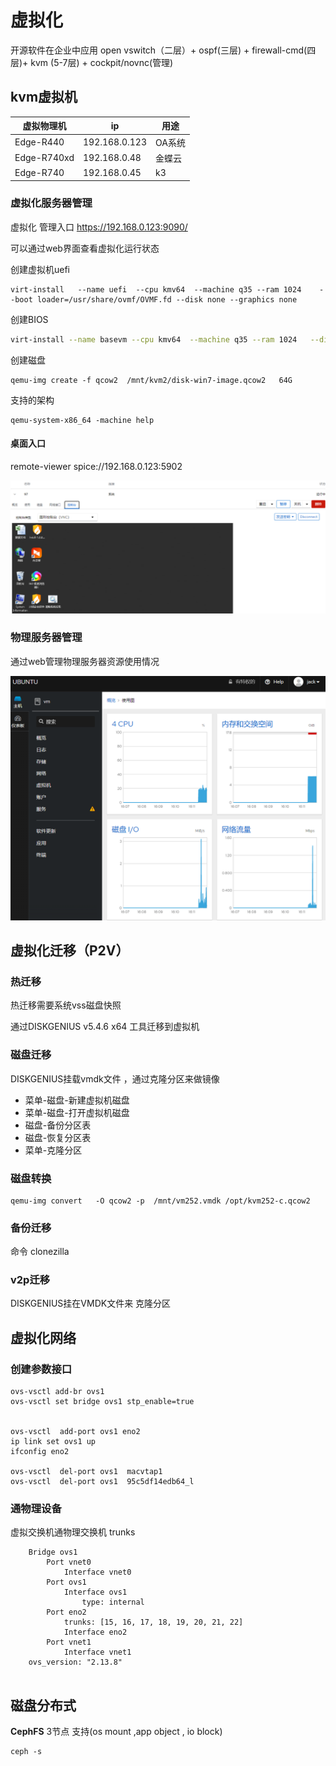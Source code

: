 # 虚拟化

开源软件在企业中应用 open vswitch（二层）+ ospf(三层) + firewall-cmd(四层)+ kvm (5-7层) + cockpit/novnc(管理)

## kvm虚拟机

| 虚拟物理机  | ip            | 用途       |
| ----------- | ------------- | ---------- |
| Edge-R440   | 192.168.0.123 | OA系统     |
| Edge-R740xd | 192.168.0.48 | 金蝶云     |
| Edge-R740 | 192.168.0.45 | k3     |



### 虚拟化服务器管理

虚拟化 管理入口 https://192.168.0.123:9090/   

可以通过web界面查看虚拟化运行状态

创建虚拟机uefi

```shell
virt-install   --name uefi  --cpu kmv64  --machine q35 --ram 1024    --boot loader=/usr/share/ovmf/OVMF.fd --disk none --graphics none  

```
创建BIOS

```bash
virt-install --name basevm --cpu kmv64  --machine q35 --ram 1024   --disk none --graphics none    --pxe
```

创建磁盘

```
qemu-img create -f qcow2  /mnt/kvm2/disk-win7-image.qcow2   64G 
```



支持的架构

```
qemu-system-x86_64 -machine help
```





#### 桌面入口

remote-viewer spice://192.168.0.123:5902



![](./imgs/kvm管理2.png)



### 物理服务器管理

通过web管理物理服务器资源使用情况

![](./imgs/kvm管理.png)











## 虚拟化迁移（P2V）



### 热迁移

热迁移需要系统vss磁盘快照

通过DISKGENIUS v5.4.6 x64 工具迁移到虚拟机

### 磁盘迁移

DISKGENIUS挂载vmdk文件 ，通过克隆分区来做镜像

* 菜单-磁盘-新建虚拟机磁盘
* 菜单-磁盘-打开虚拟机磁盘
* 磁盘-备份分区表
* 磁盘-恢复分区表
* 菜单-克隆分区

### 磁盘转换

```
qemu-img convert   -O qcow2 -p  /mnt/vm252.vmdk /opt/kvm252-c.qcow2
```



### 备份迁移

命令 clonezilla

### v2p迁移

DISKGENIUS挂在VMDK文件来 克隆分区



 

## 虚拟化网络



### 创建参数接口

```
ovs-vsctl add-br ovs1
ovs-vsctl set bridge ovs1 stp_enable=true


ovs-vsctl  add-port ovs1 eno2
ip link set ovs1 up
ifconfig eno2

ovs-vsctl  del-port ovs1  macvtap1
ovs-vsctl  del-port ovs1  95c5df14edb64_l
```



### 通物理设备 

虚拟交换机通物理交换机 trunks

```
    Bridge ovs1
        Port vnet0
            Interface vnet0
        Port ovs1
            Interface ovs1
                type: internal
        Port eno2
            trunks: [15, 16, 17, 18, 19, 20, 21, 22]
            Interface eno2
        Port vnet1
            Interface vnet1
    ovs_version: "2.13.8"


```



## 磁盘分布式

**CephFS** 3节点  支持(os mount ,app object , io block)





```
ceph -s
```





























































